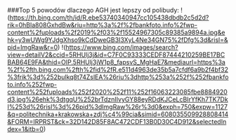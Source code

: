 ###Top 5 powodów dlaczego AGH jest lepszy od polibudy:
!(https://th.bing.com/th/id/R.ebe53740340947cc105438dbdb2c5d2d?rik=0hBla808GxhdBw&riu=http%3a%2f%2fbankfoto.info%2fwp-content%2fuploads%2f2019%2f03%2f15524967305c89385a9894a.jpg&ehk=y3wUWg9YJdgXhso9kCdDweGB3I3XyL4Ne34GN75%2fDfg%3d&risl=&pid=ImgRaw&r=0)
!(https://www.bing.com/images/search?view=detailV2&ccid=5RHUlj3j&id=C7F0C93333CEDF87444210259BE17BCBAB64E9FA&thid=OIP.5RHUlj3jW1p8_fapsvS_MgHaE7&mediaurl=https%3a%2f%2fth.bing.com%2fth%2fid%2fR.e511d4963de35b5a7cfdf6a9b2f4bf32%3frik%3d%252bulkq8t74ZslEA%26riu%3dhttp%253a%252f%252fbankfoto.info%252fwp-content%252fuploads%252f2020%252f11%252f16063223085fbe8884920d3.jpg%26ehk%3dtgqU%252brTdznIIvyGY88eyRDdKJCeLcBIrYfKh7TK7DkI%253d%26risl%3d%26pid%3dImgRaw%26r%3d0&exph=750&expw=1127&q=politechnika+krakowska+zdj%c4%99cia&simid=608035509928808414&FORM=IRPRST&ck=32D142D85F8AC472CDF13B0D30C4D912&selectedIndex=1&itb=0)

